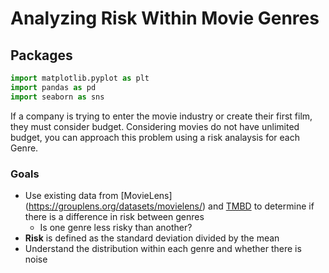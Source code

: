 # Analyzing Risk Within Movie Genres


## Packages 

```python 
import matplotlib.pyplot as plt
import pandas as pd 
import seaborn as sns
```

If a company is trying to enter the movie industry or create their first film, they must consider budget.  Considering movies do not have unlimited budget, you can approach this problem using a risk analaysis for each Genre.  


### Goals

- Use existing data from [MovieLens] (https://grouplens.org/datasets/movielens/) and [TMBD](https://www.kaggle.com/juzershakir/tmdb-movies-dataset) to determine if there is a difference in risk between genres
  - Is one genre less risky than another? 
- **Risk** is defined as the standard deviation divided by the mean
- Understand the distribution within each genre and whether there is noise

